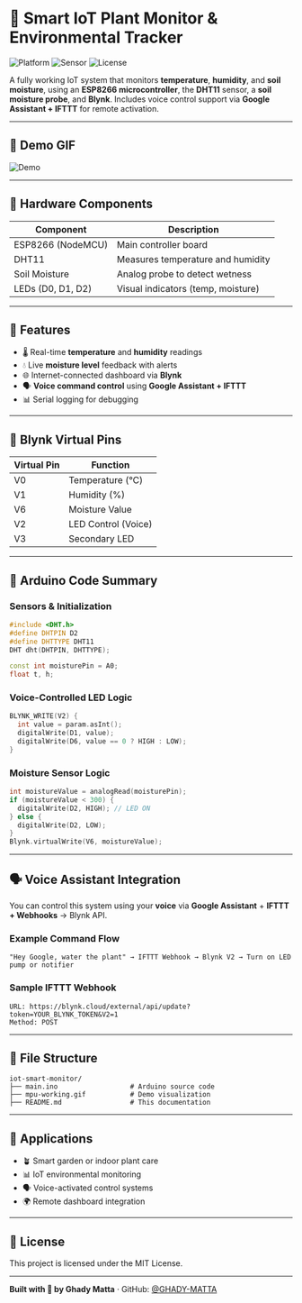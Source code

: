 # 🌱 Smart IoT Plant Monitor & Environmental Tracker

![Platform](https://img.shields.io/badge/platform-ESP8266%20%7C%20Blynk-blue.svg)
![Sensor](https://img.shields.io/badge/sensors-DHT11%20%7C%20Soil%20Moisture%20-green.svg)
![License](https://img.shields.io/badge/license-MIT-lightgrey.svg)

A fully working IoT system that monitors **temperature**, **humidity**, and **soil moisture**, using an **ESP8266 microcontroller**, the **DHT11** sensor, a **soil moisture probe**, and **Blynk**. Includes voice control support via **Google Assistant + IFTTT** for remote activation.

---

## 📸 Demo GIF

![Demo](mpu-working.gif)

---

## 🔧 Hardware Components

| Component         | Description                        |
| ----------------- | ---------------------------------- |
| ESP8266 (NodeMCU) | Main controller board              |
| DHT11             | Measures temperature and humidity  |
| Soil Moisture     | Analog probe to detect wetness     |
| LEDs (D0, D1, D2) | Visual indicators (temp, moisture) |

---

## 📲 Features

* 🌡️ Real-time **temperature** and **humidity** readings
* 💧 Live **moisture level** feedback with alerts
* 🌐 Internet-connected dashboard via **Blynk**
* 🗣️ **Voice command control** using **Google Assistant + IFTTT**
* 📊 Serial logging for debugging

---

## 📱 Blynk Virtual Pins

| Virtual Pin | Function            |
| ----------- | ------------------- |
| V0          | Temperature (°C)    |
| V1          | Humidity (%)        |
| V6          | Moisture Value      |
| V2          | LED Control (Voice) |
| V3          | Secondary LED       |

---

## 🧠 Arduino Code Summary

### Sensors & Initialization

```cpp
#include <DHT.h>
#define DHTPIN D2
#define DHTTYPE DHT11
DHT dht(DHTPIN, DHTTYPE);

const int moisturePin = A0;
float t, h;
```

### Voice-Controlled LED Logic

```cpp
BLYNK_WRITE(V2) {
  int value = param.asInt();
  digitalWrite(D1, value);
  digitalWrite(D6, value == 0 ? HIGH : LOW);
}
```

### Moisture Sensor Logic

```cpp
int moistureValue = analogRead(moisturePin);
if (moistureValue < 300) {
  digitalWrite(D2, HIGH); // LED ON
} else {
  digitalWrite(D2, LOW);
}
Blynk.virtualWrite(V6, moistureValue);
```

---

## 🗣️ Voice Assistant Integration

You can control this system using your **voice** via **Google Assistant** + **IFTTT + Webhooks** → Blynk API.

### Example Command Flow

```text
"Hey Google, water the plant" → IFTTT Webhook → Blynk V2 → Turn on LED pump or notifier
```

### Sample IFTTT Webhook

```
URL: https://blynk.cloud/external/api/update?token=YOUR_BLYNK_TOKEN&V2=1
Method: POST
```

---

## 📁 File Structure

```
iot-smart-monitor/
├── main.ino                  # Arduino source code
├── mpu-working.gif           # Demo visualization
├── README.md                 # This documentation
```

---

## 📌 Applications

* 🪴 Smart garden or indoor plant care
* 📊 IoT environmental monitoring
* 🗣️ Voice-activated control systems
* 🌍 Remote dashboard integration

---

## 📃 License

This project is licensed under the MIT License.

---

**Built with 💚 by Ghady Matta** · GitHub: [@GHADY-MATTA](https://github.com/GHADY-MATTA)
